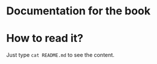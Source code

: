 Documentation for the book
==========================

# How to read it?

Just type `cat README.md` to see the content.
